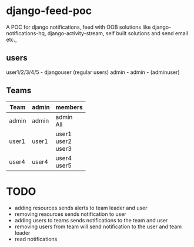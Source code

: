 # django-feed-poc
A POC for django notifications, feed with OOB solutions like django-notifications-hq, django-activity-stream, self built solutions and send email etc.,

## users
user1/2/3/4/5 - djangouser (regular users)
admin - admin - (adminuser)
## Teams
|Team|admin|members|
|---|---|---|
|admin|admin|admin <br> All|
|user1|user1|user1 <br> user2 <br> user3|
|user4|user4|user4 <br> user5|


# TODO
- adding resources sends alerts to team leader and user
- removing resources sends notification to user
- adding users to teams sends notifications to the team and user
- removing users from team will send notification to the user and team leader
- read notifications